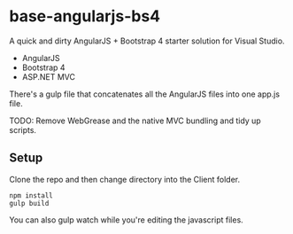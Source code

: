 # base-angularjs-bs4

A quick and dirty AngularJS + Bootstrap 4 starter solution for Visual Studio.

* AngularJS
* Bootstrap 4
* ASP.NET MVC

There's a gulp file that concatenates all the AngularJS files into one app.js file.


TODO: Remove WebGrease and the native MVC bundling and tidy up scripts.

## Setup

Clone the repo and then change directory into the Client folder.


	npm install
	gulp build


You can also gulp watch while you're editing the javascript files.
